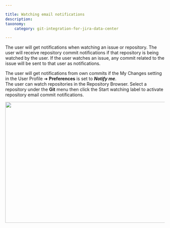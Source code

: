 ```yaml
---

title: Watching email notifications
description:
taxonomy:
    category: git-integration-for-jira-data-center

---
```

The user will get notifications when watching an issue or repository. The user will receive repository commit notifications if that repository is being watched by the user. If the user watches an issue, any commit related to the issue will be sent to that user as notifications.

<div class="bbb-callout bbb--info">
    <div class="irow">
    <div class="ilogobox">
        <span class="logoimg"></span>
    </div>
    <div class="imsgbox">
        The user will get notifications from own commits if the My Changes setting in the User Profile ➜ <b>Preferences</b> is set to <b><i>Notify me</i></b>.
    </div>
    </div>
</div>

<div class="bbb-callout bbb--tip">
    <div class="irow">
    <div class="ilogobox">
        <span class="logoimg"></span>
    </div>
    <div class="imsgbox">
        The user can watch repositories in the Repository Browser. Select a repository under the <b>Git</b> menu then click the Start watching label to activate repository email commit notifications.
        <p><img src='https://bigbrassband.atlassian.net/wiki/download/thumbnails/1930398044/git-viewer-watch-git-repos.png' width=680 height=382 /></p>
    </div>
    </div>
</div>

